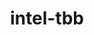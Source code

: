 ---
title: "intel-tbb"
layout: cache
categories: [package, v0.23.0]
meta: {"versions": ["2021.12.0"], "compilers": ["gcc@=11.1.0", "gcc@=11.4.0", "gcc@=13.2.0", "gcc@=7.3.1", "gcc@=9.4.0", "oneapi@=2024.2.1"], "oss": ["amzn2", "ubuntu20.04", "ubuntu22.04", "ubuntu24.04"], "platforms": ["linux"], "targets": ["aarch64", "neoverse_n1", "neoverse_v1", "neoverse_v2", "ppc64le", "x86_64_v3"], "stacks": ["aws-isc", "aws-isc-aarch64", "data-vis-sdk", "e4s", "e4s-neoverse-v2", "e4s-neoverse_v1", "e4s-oneapi", "e4s-power", "e4s-rocm-external", "ml-linux-x86_64-cpu", "ml-linux-x86_64-cuda", "root", "tutorial"], "num_specs": 12, "num_specs_by_stack": {"aws-isc-aarch64": 2, "root": 12, "aws-isc": 1, "e4s-power": 1, "data-vis-sdk": 1, "e4s-neoverse_v1": 2, "e4s-neoverse-v2": 1, "tutorial": 1, "e4s": 1, "e4s-rocm-external": 1, "e4s-oneapi": 1, "ml-linux-x86_64-cuda": 1, "ml-linux-x86_64-cpu": 1}}
spec_details: [{"hash": "bdr62ndolzb7ektceq3kvtqk5rx7frou", "compiler": "gcc@=7.3.1", "versions": ["2021.12.0"], "os": "amzn2", "platform": "linux", "target": "aarch64", "variants": ["build_system=cmake", "build_type=Release", "cxxstd=default", "generator=make", "~ipo", "+shared", "+tm"], "stacks": ["aws-isc-aarch64", "root"], "size": "-", "tarball": "https://binaries.spack.io/v0.23.0/build_cache/linux-amzn2-aarch64/gcc-7.3.1/intel-tbb-2021.12.0/linux-amzn2-aarch64-gcc-7.3.1-intel-tbb-2021.12.0-bdr62ndolzb7ektceq3kvtqk5rx7frou.spack"}, {"hash": "lv6tb7hh2bye4y3ap7e5iwxc6bfe7dhk", "compiler": "gcc@=7.3.1", "versions": ["2021.12.0"], "os": "amzn2", "platform": "linux", "target": "neoverse_n1", "variants": ["build_system=cmake", "build_type=Release", "cxxstd=default", "generator=make", "~ipo", "+shared", "+tm"], "stacks": ["aws-isc-aarch64", "root"], "size": "-", "tarball": "https://binaries.spack.io/v0.23.0/build_cache/linux-amzn2-neoverse_n1/gcc-7.3.1/intel-tbb-2021.12.0/linux-amzn2-neoverse_n1-gcc-7.3.1-intel-tbb-2021.12.0-lv6tb7hh2bye4y3ap7e5iwxc6bfe7dhk.spack"}, {"hash": "ztggtebfqhnuyyqdez7z3rsafu3v7z5i", "compiler": "gcc@=7.3.1", "versions": ["2021.12.0"], "os": "amzn2", "platform": "linux", "target": "x86_64_v3", "variants": ["build_system=cmake", "build_type=Release", "cxxstd=default", "generator=make", "~ipo", "+shared", "+tm"], "stacks": ["aws-isc", "root"], "size": "-", "tarball": "https://binaries.spack.io/v0.23.0/build_cache/linux-amzn2-x86_64_v3/gcc-7.3.1/intel-tbb-2021.12.0/linux-amzn2-x86_64_v3-gcc-7.3.1-intel-tbb-2021.12.0-ztggtebfqhnuyyqdez7z3rsafu3v7z5i.spack"}, {"hash": "n4mtni36sjsdyeaza3rwqzg77ofohkhj", "compiler": "gcc@=9.4.0", "versions": ["2021.12.0"], "os": "ubuntu20.04", "platform": "linux", "target": "ppc64le", "variants": ["build_system=cmake", "build_type=Release", "cxxstd=default", "generator=make", "~ipo", "+shared", "+tm"], "stacks": ["root", "e4s-power"], "size": "-", "tarball": "https://binaries.spack.io/v0.23.0/build_cache/linux-ubuntu20.04-ppc64le/gcc-9.4.0/intel-tbb-2021.12.0/linux-ubuntu20.04-ppc64le-gcc-9.4.0-intel-tbb-2021.12.0-n4mtni36sjsdyeaza3rwqzg77ofohkhj.spack"}, {"hash": "cuf3p7lvzsfk4cwuze4jfyjyk3ercvzh", "compiler": "gcc@=11.1.0", "versions": ["2021.12.0"], "os": "ubuntu20.04", "platform": "linux", "target": "x86_64_v3", "variants": ["build_system=cmake", "build_type=Release", "cxxstd=default", "generator=make", "~ipo", "+shared", "+tm"], "stacks": ["root", "data-vis-sdk"], "size": "-", "tarball": "https://binaries.spack.io/v0.23.0/build_cache/linux-ubuntu20.04-x86_64_v3/gcc-11.1.0/intel-tbb-2021.12.0/linux-ubuntu20.04-x86_64_v3-gcc-11.1.0-intel-tbb-2021.12.0-cuf3p7lvzsfk4cwuze4jfyjyk3ercvzh.spack"}, {"hash": "c3ljsynoto33xt3godxfq356f523bp2o", "compiler": "gcc@=11.4.0", "versions": ["2021.12.0"], "os": "ubuntu22.04", "platform": "linux", "target": "neoverse_v1", "variants": ["build_system=cmake", "build_type=Release", "cxxstd=default", "generator=make", "~ipo", "+shared", "+tm"], "stacks": ["root", "e4s-neoverse_v1"], "size": "-", "tarball": "https://binaries.spack.io/v0.23.0/build_cache/linux-ubuntu22.04-neoverse_v1/gcc-11.4.0/intel-tbb-2021.12.0/linux-ubuntu22.04-neoverse_v1-gcc-11.4.0-intel-tbb-2021.12.0-c3ljsynoto33xt3godxfq356f523bp2o.spack"}, {"hash": "2shjlzxvww4j3ntvxz3kktxnqq5xosf7", "compiler": "gcc@=11.4.0", "versions": ["2021.12.0"], "os": "ubuntu22.04", "platform": "linux", "target": "neoverse_v1", "variants": ["build_system=cmake", "build_type=Release", "cxxstd=default", "generator=make", "~ipo", "+shared", "+tm"], "stacks": ["root", "e4s-neoverse_v1"], "size": "-", "tarball": "https://binaries.spack.io/v0.23.0/build_cache/linux-ubuntu22.04-neoverse_v1/gcc-11.4.0/intel-tbb-2021.12.0/linux-ubuntu22.04-neoverse_v1-gcc-11.4.0-intel-tbb-2021.12.0-2shjlzxvww4j3ntvxz3kktxnqq5xosf7.spack"}, {"hash": "vp4mq3xgq4molhzsmi7n22oxlmkqo5vu", "compiler": "gcc@=11.4.0", "versions": ["2021.12.0"], "os": "ubuntu22.04", "platform": "linux", "target": "neoverse_v2", "variants": ["build_system=cmake", "build_type=Release", "cxxstd=default", "generator=make", "~ipo", "+shared", "+tm"], "stacks": ["root", "e4s-neoverse-v2"], "size": "-", "tarball": "https://binaries.spack.io/v0.23.0/build_cache/linux-ubuntu22.04-neoverse_v2/gcc-11.4.0/intel-tbb-2021.12.0/linux-ubuntu22.04-neoverse_v2-gcc-11.4.0-intel-tbb-2021.12.0-vp4mq3xgq4molhzsmi7n22oxlmkqo5vu.spack"}, {"hash": "u5vh5hcz3rg7kg4qmgozni66up7bke5y", "compiler": "gcc@=11.4.0", "versions": ["2021.12.0"], "os": "ubuntu22.04", "platform": "linux", "target": "x86_64_v3", "variants": ["build_system=cmake", "build_type=Release", "cxxstd=default", "generator=make", "~ipo", "+shared", "+tm"], "stacks": ["tutorial", "root", "e4s", "e4s-rocm-external"], "size": "-", "tarball": "https://binaries.spack.io/v0.23.0/build_cache/linux-ubuntu22.04-x86_64_v3/gcc-11.4.0/intel-tbb-2021.12.0/linux-ubuntu22.04-x86_64_v3-gcc-11.4.0-intel-tbb-2021.12.0-u5vh5hcz3rg7kg4qmgozni66up7bke5y.spack"}, {"hash": "5345fccobxf6ytvaop44qjbcn7egazqn", "compiler": "oneapi@=2024.2.1", "versions": ["2021.12.0"], "os": "ubuntu22.04", "platform": "linux", "target": "x86_64_v3", "variants": ["build_system=cmake", "build_type=Release", "cxxstd=default", "generator=make", "~ipo", "+shared", "+tm"], "stacks": ["e4s-oneapi", "root"], "size": "-", "tarball": "https://binaries.spack.io/v0.23.0/build_cache/linux-ubuntu22.04-x86_64_v3/oneapi-2024.2.1/intel-tbb-2021.12.0/linux-ubuntu22.04-x86_64_v3-oneapi-2024.2.1-intel-tbb-2021.12.0-5345fccobxf6ytvaop44qjbcn7egazqn.spack"}, {"hash": "632wz46usuonqikwjotohgnk3t6iwzvc", "compiler": "gcc@=13.2.0", "versions": ["2021.12.0"], "os": "ubuntu24.04", "platform": "linux", "target": "x86_64_v3", "variants": ["build_system=cmake", "build_type=Release", "cxxstd=default", "generator=make", "~ipo", "+shared", "+tm"], "stacks": ["ml-linux-x86_64-cuda", "root"], "size": "-", "tarball": "https://binaries.spack.io/v0.23.0/build_cache/linux-ubuntu24.04-x86_64_v3/gcc-13.2.0/intel-tbb-2021.12.0/linux-ubuntu24.04-x86_64_v3-gcc-13.2.0-intel-tbb-2021.12.0-632wz46usuonqikwjotohgnk3t6iwzvc.spack"}, {"hash": "t5cwxezkmsygklntgqzoynyseltf2fl6", "compiler": "gcc@=13.2.0", "versions": ["2021.12.0"], "os": "ubuntu24.04", "platform": "linux", "target": "x86_64_v3", "variants": ["build_system=cmake", "build_type=Release", "cxxstd=default", "generator=make", "~ipo", "+shared", "+tm"], "stacks": ["ml-linux-x86_64-cpu", "root"], "size": "-", "tarball": "https://binaries.spack.io/v0.23.0/build_cache/linux-ubuntu24.04-x86_64_v3/gcc-13.2.0/intel-tbb-2021.12.0/linux-ubuntu24.04-x86_64_v3-gcc-13.2.0-intel-tbb-2021.12.0-t5cwxezkmsygklntgqzoynyseltf2fl6.spack"}]
---